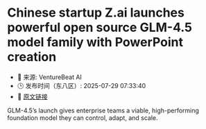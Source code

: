 # Chinese startup Z.ai launches powerful open source GLM-4.5 model family with PowerPoint creation
- 📅 来源: VentureBeat AI
- 🕒 发布时间（东八区）: 2025-07-29 07:33:40
- 🔗 [原文链接](https://venturebeat.com/ai/chinese-startup-z-ai-launches-powerful-open-source-glm-4-5-model-family-with-powerpoint-creation/)

GLM-4.5’s launch gives enterprise teams a viable, high-performing foundation model they can control, adapt, and scale.